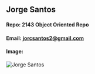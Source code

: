 ## Jorge Santos
#### Repo: 2143 Object Oriented Repo
#### Email: jorcsantos2@gmail.com
#### Image:
![Jorge Santos](https://user-images.githubusercontent.com/123038198/214163502-8c05d530-2eb0-46cb-997a-1854e276a698.JPG)
